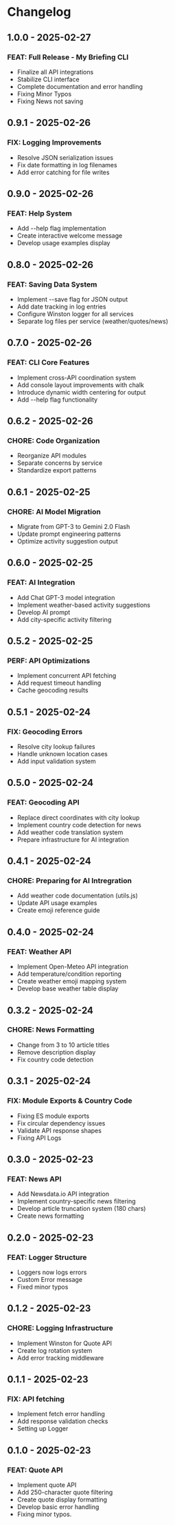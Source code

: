 # Changelog

## 1.0.0 - 2025-02-27
### FEAT: Full Release - My Briefing CLI
- Finalize all API integrations
- Stabilize CLI interface
- Complete documentation and error handling
- Fixing Minor Typos
- Fixing News not saving

## 0.9.1 - 2025-02-26
### FIX: Logging Improvements
- Resolve JSON serialization issues
- Fix date formatting in log filenames
- Add error catching for file writes

## 0.9.0 - 2025-02-26
### FEAT: Help System
- Add --help flag implementation
- Create interactive welcome message
- Develop usage examples display

## 0.8.0 - 2025-02-26
### FEAT: Saving Data System
- Implement --save flag for JSON output
- Add date tracking in log entries
- Configure Winston logger for all services
- Separate log files per service (weather/quotes/news)

## 0.7.0 - 2025-02-26
### FEAT: CLI Core Features
- Implement cross-API coordination system
- Add console layout improvements with chalk
- Introduce dynamic width centering for output
- Add --help flag functionality

## 0.6.2 - 2025-02-26
### CHORE: Code Organization
- Reorganize API modules
- Separate concerns by service
- Standardize export patterns

## 0.6.1 - 2025-02-25
### CHORE: AI Model Migration
- Migrate from GPT-3 to Gemini 2.0 Flash
- Update prompt engineering patterns
- Optimize activity suggestion output

## 0.6.0 - 2025-02-25
### FEAT: AI Integration
- Add Chat GPT-3 model integration
- Implement weather-based activity suggestions
- Develop AI prompt
- Add city-specific activity filtering

## 0.5.2 - 2025-02-25
### PERF: API Optimizations
- Implement concurrent API fetching
- Add request timeout handling
- Cache geocoding results

## 0.5.1 - 2025-02-24
### FIX: Geocoding Errors
- Resolve city lookup failures
- Handle unknown location cases
- Add input validation system

## 0.5.0 - 2025-02-24
### FEAT: Geocoding API
- Replace direct coordinates with city lookup
- Implement country code detection for news
- Add weather code translation system
- Prepare infrastructure for AI integration

## 0.4.1 - 2025-02-24
### CHORE: Preparing for AI Intregration
- Add weather code documentation (utils.js)
- Update API usage examples
- Create emoji reference guide

## 0.4.0 - 2025-02-24
### FEAT: Weather API 
- Implement Open-Meteo API integration
- Add temperature/condition reporting
- Create weather emoji mapping system
- Develop base weather table display

## 0.3.2 - 2025-02-24
### CHORE: News Formatting
- Change from 3 to 10 article titles
- Remove description display
- Fix country code detection

## 0.3.1 - 2025-02-24
### FIX: Module Exports & Country Code
- Fixing ES module exports
- Fix circular dependency issues
- Validate API response shapes
- Fixing API Logs


## 0.3.0 - 2025-02-23
### FEAT: News API
- Add Newsdata.io API integration
- Implement country-specific news filtering
- Develop article truncation system (180 chars)
- Create news formatting

## 0.2.0 - 2025-02-23
### FEAT: Logger Structure
- Loggers now logs errors
- Custom Error message
- Fixed minor typos

## 0.1.2 - 2025-02-23
### CHORE: Logging Infrastructure
- Implement Winston for Quote API
- Create log rotation system
- Add error tracking middleware

## 0.1.1 - 2025-02-23
### FIX: API fetching
- Implement fetch error handling
- Add response validation checks
- Setting up Logger

## 0.1.0 - 2025-02-23
### FEAT: Quote API
- Implement quote API
- Add 250-character quote filtering
- Create quote display formatting
- Develop basic error handling
- Fixing minor typos.